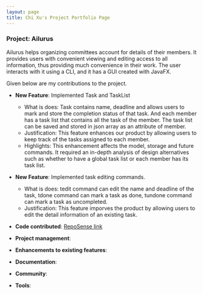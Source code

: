 ```yaml
---
layout: page
title: Chi Xu's Project Portfolio Page
---
```


### Project: Ailurus

Ailurus helps organizing committees account for details of their members. 
It provides users with convenient viewing and editing access to all information, thus providing much convenience in their work.
The user interacts with it using a CLI, and it has a GUI created with JavaFX.

Given below are my contributions to the project.

* **New Feature**: Implemented Task and TaskList
  * What is does: Task contains name, deadline and allows users to mark and store the completion status of that task.
    And each member has a task list that contains all the task of the member. The task list can be saved and stored in json array as an attribute of member.
  * Justification: This feature enhances our product by allowing users to keep track of the tasks assigned to each member.
  * Highlights: This enhancement affects the model, storage and future commands. It required an in-depth analysis of design alternatives such as whether to have a global task list or each member has its task list.

* **New Feature**: Implemented task editing commands.
  * What is does: tedit command can edit the name and deadline of the task, tdone command can mark a task as done, tundone command can mark a task as uncompleted.
  * Justification: This feature imporves the product by allowing users to edit the detail information of an existing task.

* **Code contributed**: [RepoSense link](https://nus-cs2103-ay2122s1.github.io/tp-dashboard/?search=tsiyuk)

* **Project management**:

* **Enhancements to existing features**:

* **Documentation**:

* **Community**:

* **Tools**:
